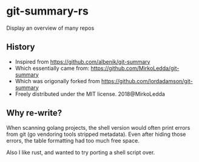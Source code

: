 # git-summary-rs
Display an overview of many repos

## History
- Inspired from https://github.com/albenik/git-summary
- Which essentially came from: https://github.com/MirkoLedda/git-summary
- Which was origonally forked from https://github.com/lordadamson/git-summary
- Freely distributed under the MIT license. 2018@MirkoLedda

## Why re-write?

When scanning golang projects, the shell version would often print
errors from git (go vendoring tools stripped metadata). Even
after hiding those errors, the table formatting had too much free space.

Also I like rust, and wanted to try porting a shell script over.
